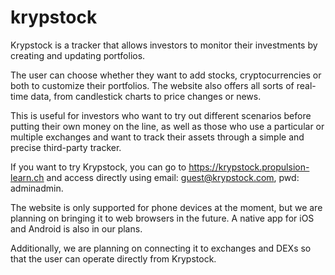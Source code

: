 # krypstock

Krypstock is a tracker that allows investors to monitor their investments by creating and updating portfolios.

The user can choose whether they want to add stocks, cryptocurrencies or both to customize their portfolios.
The website also offers all sorts of real-time data, from candlestick charts to price changes or news.

This is useful for investors who want to try out different scenarios before putting their own money on the line, as well as those who use a particular or multiple exchanges and want to track their assets through a simple and precise third-party tracker.

If you want to try Krypstock, you can go to https://krypstock.propulsion-learn.ch and access directly using email: guest@krypstock.com, pwd: adminadmin.

The website is only supported for phone devices at the moment, but we are planning on bringing it to web browsers in the future.
A native app for iOS and Android is also in our plans.

Additionally, we are planning on connecting it to exchanges and DEXs so that the user can operate directly from Krypstock.
